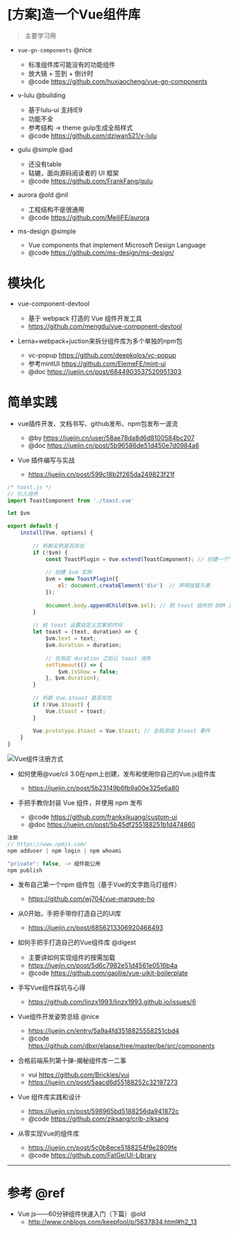 # [方案]造一个Vue组件库

> 主要学习用

- `vue-gn-components` @nice
  - 标准组件库可能没有的功能组件
  - 放大镜 + 签到 + 倒计时
  - @code https://github.com/huxiaocheng/vue-gn-components
- v-lulu  @building 
    - 基于lulu-ui 支持IE9
    - 功能不全
    - 参考结构 -> theme gulp生成全局样式
    - @code https://github.com/dzjwan521/v-lulu
- gulu @simple @ad

    - 还没有table
    - 轱辘，面向源码阅读者的 UI 框架
    - @code https://github.com/FrankFang/gulu
- aurora @old @nil
    - 工程结构不是很通用
    - @code https://github.com/MeiliFE/aurora
- ms-design @simple
    - Vue components that implement Microsoft Design Language
    - @code https://github.com/ms-design/ms-design/

# 模块化

- vue-component-devtool 
    - 基于 webpack 打造的 Vue 组件开发工具 
    - https://github.com/mengdu/vue-component-devtool
    
- Lerna+webpack+juction来拆分组件库为多个单独的npm包
    - vc-popup https://github.com/deepkolos/vc-popup
    - 参考mintUI https://github.com/ElemeFE/mint-ui
    - @doc https://juejin.cn/post/6844903537520951303

# 简单实践

- vue插件开发、文档书写、github发布、npm包发布一波流
    - @by https://juejin.cn/user/58ae78da8d6d8100584bc207
    - @doc https://juejin.cn/post/5b96586de51d450e7d0984a6

- Vue 插件编写与实战 
    - https://juejin.cn/post/599c18b2f265da249823f21f

```js
/* toast.js */
// 引入组件
import ToastComponent from './toast.vue' 

let $vm

export default {    
    install(Vue, options) {
        
        // 判断实例是否存在
        if (!$vm) {            
            const ToastPlugin = Vue.extend(ToastComponent); // 创建一个“扩展实例构造器”
            
            // 创建 $vm 实例
            $vm = new ToastPlugin({                
                el: document.createElement('div')  // 声明挂载元素          
            });            
            
            document.body.appendChild($vm.$el); // 把 toast 组件的 DOM 添加到 body 里
        } 
        
        // 给 toast 设置自定义文案和时间
        let toast = (text, duration) => {
            $vm.text = text;
            $vm.duration = duration;
            
            // 在指定 duration 之后让 toast 消失
            setTimeout(() => {
                $vm.isShow = false;  
            }, $vm.duration);
        }
        
        // 判断 Vue.$toast 是否存在
        if (!Vue.$toast) {            
            Vue.$toast = toast;        
        }        
        
        Vue.prototype.$toast = Vue.$toast; // 全局添加 $toast 事件
    }
}
```

![Vue组件注册方式](https://luo0412.oss-cn-hangzhou.aliyuncs.com/static/images/juejin/vue-reg.png)



- 如何使用@vue/cli 3.0在npm上创建，发布和使用你自己的Vue.js组件库  
  - https://juejin.cn/post/5b23149b6fb9a00e325e6a80
    
- 手把手教你封装 Vue 组件，并使用 npm 发布 

    - @code https://github.com/frankxjkuang/custom-ui
    - @doc https://juejin.cn/post/5b45df255188251b1d474860 
    
```js
注册
// https://www.npmjs.com/ 
npm adduser | npm login | npm whoami

"private": false, -> 组件能公用
npm publish
```

- 发布自己第一个npm 组件包（基于Vue的文字跑马灯组件）
    - https://github.com/wj704/vue-marquee-ho

- 从0开始，手把手带你打造自己的UI库
    - https://juejin.cn/post/6856213306920468493

- 如何手把手打造自己的Vue组件库 @digest
    - 主要讲如何实现组件的按需加载
    - https://juejin.cn/post/5d6c7982e51d4561e0516b4a
    - @code https://github.com/gaoljie/vue-uikit-boilerplate

- 手写Vue组件踩坑与心得 
    - https://github.com/linzx1993/linzx1993.github.io/issues/6  

- Vue组件开发姿势总结 @nice
    - https://juejin.cn/entry/5a9a4fd3518825558251cbd4
    - @code https://github.com/dbxr/elapse/tree/master/be/src/components

- 合格前端系列第十弹-揭秘组件库一二事 
  - vui <https://github.com/Brickies/vui>
  - <https://juejin.cn/post/5aacd6d55188252c32197273>

- Vue 组件库实践和设计
    - https://juejin.cn/post/598965bd5188256da941872c
    - @code https://github.com/ziksang/crib-ziksang

- 从零实现Vue的组件库
    - https://juejin.cn/post/5c0b8ece5188254f9e2809fe
    - @code https://github.com/FatGe/UI-Library

---

# 参考 @ref

- Vue.js——60分钟组件快速入门（下篇）@old   
    - http://www.cnblogs.com/keepfool/p/5637834.html#h2_13  